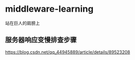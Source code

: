 # middleware-learning
站在巨人的肩膀上



## 服务器响应变慢排查步骤
<https://blog.csdn.net/qq_44945889/article/details/89523208>



